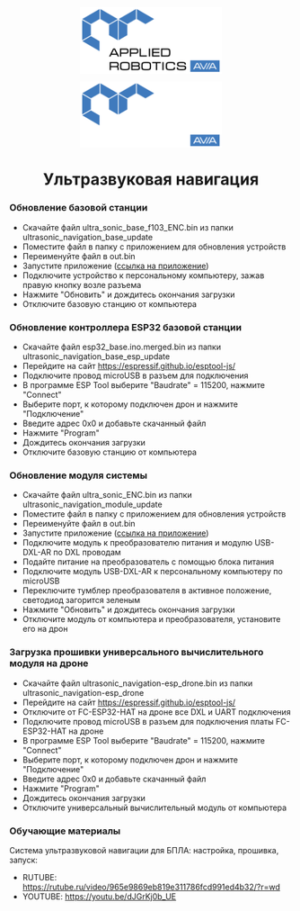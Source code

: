 <p align="center">
  <img style="
           display: block; 
           margin-left: auto;
           margin-right: auto;
           width: 50%;"
    src="../logo/logo_black.png#gh-light-mode-only" alt="ara_logo"/>
</p>

<p align="center">
  <img style="
           display: block; 
           margin-left: auto;
           margin-right: auto;
           width: 50%;
  }"
    src="../logo/logo_white.png#gh-dark-mode-only" alt="ara_logo"/>
</p>

<h1 style="text-align: center;">Ультразвуковая навигация</h1>

### Обновление базовой станции
- Скачайте файл ultra_sonic_base_f103_ENC.bin из папки ultrasonic_navigation_base_update
- Поместите файл в папку с приложением для обновления устройств
- Переименуйте файл в out.bin
- Запустите приложение ([ссылка на приложение](../ARA-Edu-update/update_gui))
- Подключите устройство к персональному компьютеру, зажав правую кнопку возле разъема
- Нажмите "Обновить" и дождитесь окончания загрузки
- Отключите базовую станцию от компьютера
### Обновление контроллера ESP32 базовой станции
- Скачайте файл esp32_base.ino.merged.bin из папки ultrasonic_navigation_base_esp_update
- Перейдите на сайт https://espressif.github.io/esptool-js/
- Подключите провод microUSB в разъем для подключения
- В программе ESP Tool выберите "Baudrate" = 115200, нажмите "Connect"
- Выберите порт, к которому подключен дрон и нажмите "Подключение"
- Введите адрес 0x0 и добавьте скачанный файл
- Нажмите "Program"
- Дождитесь окончания загрузки
- Отключите базовую станцию от компьютера
### Обновление модуля системы
- Скачайте файл ultra_sonic_ENC.bin из папки ultrasonic_navigation_module_update
- Поместите файл в папку с приложением для обновления устройств
- Переименуйте файл в out.bin
- Запустите приложение ([ссылка на приложение](../ARA-Edu-update/update_gui))
- Подключите модуль к преобразователю питания и модулю USB-DXL-AR по DXL проводам
- Подайте питание на преобразователь с помощью блока питания
- Подключите модуль USB-DXL-AR к персональному компьютеру по microUSB
- Переключите тумблер преобразователя в активное положение, светодиод загорится зеленым
- Нажмите "Обновить" и дождитесь окончания загрузки
- Отключите модуль от компьютера и преобразователя, установите его на дрон
### Загрузка прошивки универсального вычислительного модуля на дроне
- Скачайте файл ultrasonic_navigation-esp_drone.bin из папки ultrasonic_navigation-esp_drone
- Перейдите на сайт https://espressif.github.io/esptool-js/
- Отключите от FC-ESP32-HAT на дроне все DXL и UART подключения
- Подключите провод microUSB в разъем для подключения платы FC-ESP32-HAT на дроне
- В программе ESP Tool выберите "Baudrate" = 115200, нажмите "Connect"
- Выберите порт, к которому подключен дрон и нажмите "Подключение"
- Введите адрес 0x0 и добавьте скачанный файл
- Нажмите "Program"
- Дождитесь окончания загрузки
- Отключите универсальный вычислительный модуль от компьютера
### Обучающие материалы
Система ультразвуковой навигации для БПЛА: настройка, прошивка, запуск:
- RUTUBE: https://rutube.ru/video/965e9869eb819e311786fcd991ed4b32/?r=wd
- YOUTUBE: https://youtu.be/dJGrKj0b_UE